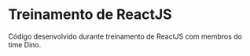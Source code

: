 # Treinamento de ReactJS
Código desenvolvido durante treinamento de ReactJS com membros do time Dino.
